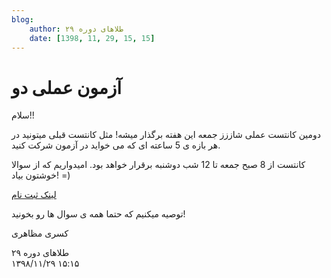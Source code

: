 ```yaml
---
blog:
    author: طلاهای دوره ۲۹
    date: [1398, 11, 29, 15, 15]
---
```

# آزمون عملی دو

<div class="cnt">
<p>سلام!!</p>

<p>دومین کانتست عملی شاززز جمعه این هفته برگذار میشه! مثل کانتست قبلی میتونید در هر بازه ی 5 ساعته ای که می خواید در آزمون شرکت کنید.</p>

<p>کانتست از 8 صبح جمعه تا 12 شب دوشنبه برقرار خواهد بود. امیدواریم که از سوالا خوشتون بیاد! =)</p>

<p><a href="http://188.40.166.162:8000/">لینک ثبت نام</a></p>

<p>توصیه میکنیم که حتما همه ی سوال ها رو بخونید!</p>

<p>کسری مظاهری</p>
</div>

<div class="blog-info">
    <div class="blog-author">طلاهای دوره ۲۹</div>
    <div class="blog-date">۱۳۹۸/۱۱/۲۹ ۱۵:۱۵</div>
</div>


